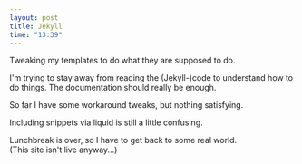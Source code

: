 ```yaml
---
layout: post
title: Jekyll
time: "13:39"
---
```


Tweaking my templates to do what they are supposed to do.

I'm trying to stay away from reading the (Jekyll-)code to understand how to do things.
The documentation should really be enough.

So far I have some workaround tweaks, but nothing satisfying.

Including snippets via liquid is still a little confusing.


Lunchbreak is over, so I have to get back to some real world.  
(This site isn't live anyway...)
